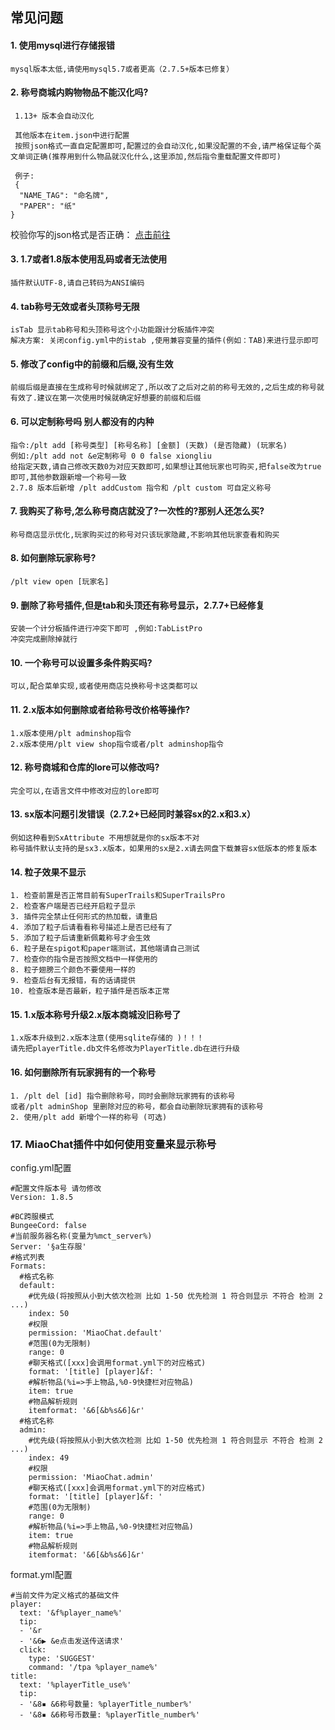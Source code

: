 ## 常见问题

#### 1. 使用mysql进行存储报错
```
mysql版本太低,请使用mysql5.7或者更高（2.7.5+版本已修复）
```
#### 2. 称号商城内购物物品不能汉化吗?

```
 1.13+ 版本会自动汉化
 
 其他版本在item.json中进行配置
 按照json格式一直自定配置即可,配置过的会自动汉化,如果没配置的不会,请严格保证每个英文单词正确(推荐用到什么物品就汉化什么,这里添加,然后指令重载配置文件即可)
 
 例子:
 {
  "NAME_TAG": "命名牌",
  "PAPER": "纸"
}
```

校验你写的json格式是否正确： [点击前往](https://www.json.cn/)

#### 3. 1.7或者1.8版本使用乱码或者无法使用

```
插件默认UTF-8,请自己转码为ANSI编码
```

#### 4. tab称号无效或者头顶称号无限

```
isTab 显示tab称号和头顶称号这个小功能跟计分板插件冲突
解决方案: 关闭config.yml中的istab ,使用兼容变量的插件(例如：TAB)来进行显示即可
```

#### 5. 修改了config中的前缀和后缀,没有生效

```
前缀后缀是直接在生成称号时候就绑定了,所以改了之后对之前的称号无效的,之后生成的称号就有效了.建议在第一次使用时候就确定好想要的前缀和后缀
```

#### 6. 可以定制称号吗 别人都没有的内种

```
指令:/plt add [称号类型] [称号名称] [金额] (天数) (是否隐藏) (玩家名)
例如:/plt add not &e定制称号 0 0 false xiongliu
给指定天数,请自己修改天数0为对应天数即可,如果想让其他玩家也可购买,把false改为true即可,其他参数跟新增一个称号一致
2.7.8 版本后新增 /plt addCustom 指令和 /plt custom 可自定义称号
```

#### 7. 我购买了称号,怎么称号商店就没了?一次性的?那别人还怎么买?

```
称号商店显示优化,玩家购买过的称号对只该玩家隐藏,不影响其他玩家查看和购买
```

#### 8. 如何删除玩家称号?

```
/plt view open [玩家名]
```

#### 9. 删除了称号插件,但是tab和头顶还有称号显示，2.7.7+已经修复

```
安装一个计分板插件进行冲突下即可 ,例如:TabListPro
冲突完成删除掉就行
```

#### 10. 一个称号可以设置多条件购买吗?

```
可以,配合菜单实现,或者使用商店兑换称号卡这类都可以
```

#### 11. 2.x版本如何删除或者给称号改价格等操作?

```
1.x版本使用/plt adminshop指令  
2.x版本使用/plt view shop指令或者/plt adminshop指令 
```

#### 12. 称号商城和仓库的lore可以修改吗?

```
完全可以,在语言文件中修改对应的lore即可
```

#### 13. sx版本问题引发错误（2.7.2+已经同时兼容sx的2.x和3.x）

```
例如这种看到SxAttribute 不用想就是你的sx版本不对
称号插件默认支持的是sx3.x版本，如果用的sx是2.x请去网盘下载兼容sx低版本的修复版本

```

#### 14. 粒子效果不显示

```
1. 检查前置是否正常目前有SuperTrails和SuperTrailsPro
2. 检查客户端是否已经开启粒子显示
3. 插件完全禁止任何形式的热加载，请重启
4. 添加了粒子后请看看称号描述上是否已经有了
5. 添加了粒子后请重新佩戴称号才会生效
6. 粒子是在spigot和paper端测试，其他端请自己测试
7. 检查你的指令是否按照文档中一样使用的
8. 粒子翅膀三个颜色不要使用一样的
9. 检查后台有无报错，有的话请提供
10. 检查版本是否最新，粒子插件是否版本正常
```

#### 15. 1.x版本称号升级2.x版本商城没旧称号了

```
1.x版本升级到2.x版本注意(使用sqlite存储的 )！！！   
请先把playerTitle.db文件名修改为PlayerTitle.db在进行升级
```

#### 16. 如何删除所有玩家拥有的一个称号

```
1. /plt del [id] 指令删除称号，同时会删除玩家拥有的该称号
或者/plt adminShop 里删除对应的称号，都会自动删除玩家拥有的该称号
2. 使用/plt add 新增个一样的称号 (可选)
```

### 17. MiaoChat插件中如何使用变量来显示称号
config.yml配置
```
#配置文件版本号 请勿修改
Version: 1.8.5

#BC跨服模式
BungeeCord: false
#当前服务器名称(变量为%mct_server%)
Server: '§a生存服'
#格式列表
Formats:
  #格式名称
  default: 
    #优先级(将按照从小到大依次检测 比如 1-50 优先检测 1 符合则显示 不符合 检测 2 ...)
    index: 50
    #权限
    permission: 'MiaoChat.default'
    #范围(0为无限制)
    range: 0
    #聊天格式([xxx]会调用format.yml下的对应格式)
    format: '[title] [player]&f: '
    #解析物品(%i=>手上物品,%0-9快捷栏对应物品)
    item: true
    #物品解析规则
    itemformat: '&6[&b%s&6]&r'
  #格式名称
  admin: 
    #优先级(将按照从小到大依次检测 比如 1-50 优先检测 1 符合则显示 不符合 检测 2 ...)
    index: 49
    #权限
    permission: 'MiaoChat.admin'
    #聊天格式([xxx]会调用format.yml下的对应格式)
    format: '[title] [player]&f: '
    #范围(0为无限制)
    range: 0
    #解析物品(%i=>手上物品,%0-9快捷栏对应物品)
    item: true
    #物品解析规则
    itemformat: '&6[&b%s&6]&r'
```
format.yml配置
```
#当前文件为定义格式的基础文件
player: 
  text: '&f%player_name%'
  tip: 
  - '&r
  - '&6▶ &e点击发送传送请求'
  click: 
    type: 'SUGGEST'
    command: '/tpa %player_name%'
title:
  text: '%playerTitle_use%'
  tip: 
  - '&8▪ &6称号数量: %playerTitle_number%'
  - '&8▪ &6称号币数量: %playerTitle_number%'
```